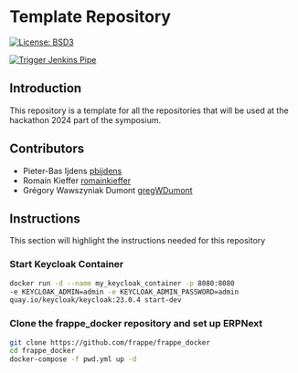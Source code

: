 # Template Repository

[![License: BSD3](https://img.shields.io/badge/License-BSD3-blue.svg)](https://opensource.org/license/bsd-3-clause/)

[![Trigger Jenkins Pipe](https://github.com/digitharium/hiami-erpnext-keycloak/actions/workflows/main.yml/badge.svg)](https://github.com/digitharium/hiami-erpnext-keycloak/actions/workflows/main.yml)

## Introduction

This repository is a template for all the repositories that will be used at the hackathon 2024 part of the symposium.

## Contributors

* Pieter-Bas Ijdens [pbijdens](github.com/pbijdens)
* Romain Kieffer [romainkieffer](github.com/romainkieffer)
* Grégory Wawszyniak Dumont [gregWDumont](https://github.com/gregWDumont)

## Instructions

This section will highlight the instructions needed for this repository

### Start Keycloak Container

```bash
docker run -d --name my_keycloak_container -p 8080:8080
-e KEYCLOAK_ADMIN=admin -e KEYCLOAK_ADMIN_PASSWORD=admin
quay.io/keycloak/keycloak:23.0.4 start-dev
```

### Clone the frappe_docker repository and set up ERPNext

```bash
git clone https://github.com/frappe/frappe_docker
cd frappe_docker
docker-compose -f pwd.yml up -d
```
